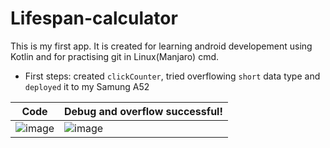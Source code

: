 # Lifespan-calculator
This is my first app. It is created for learning android developement using Kotlin and for practising git in Linux(Manjaro) cmd.

- First steps: created `clickCounter`, tried overflowing `short` data type and `deployed` it to my Samung A52

| Code | Debug and overflow successful! |
| ------ | ------ |
|![image](https://user-images.githubusercontent.com/43885024/215346377-0f4771a6-9349-4c65-b0ff-a3924b27c07f.png)|![image](https://user-images.githubusercontent.com/43885024/215346400-e86107ae-8f90-490c-a3e3-9f1ca3300e22.png)|
